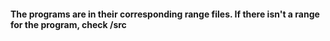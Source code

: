 #### The programs are in their corresponding range files. If there isn't a range for the program, check /src
